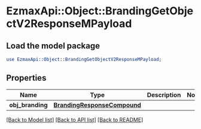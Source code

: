 # EzmaxApi::Object::BrandingGetObjectV2ResponseMPayload

## Load the model package
```perl
use EzmaxApi::Object::BrandingGetObjectV2ResponseMPayload;
```

## Properties
Name | Type | Description | Notes
------------ | ------------- | ------------- | -------------
**obj_branding** | [**BrandingResponseCompound**](BrandingResponseCompound.md) |  | 

[[Back to Model list]](../README.md#documentation-for-models) [[Back to API list]](../README.md#documentation-for-api-endpoints) [[Back to README]](../README.md)


